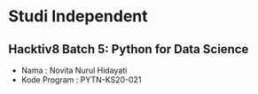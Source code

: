# Studi Independent
## Hacktiv8 Batch 5: Python for Data Science
* Nama : Novita Nurul Hidayati
* Kode Program : PYTN-KS20-021
